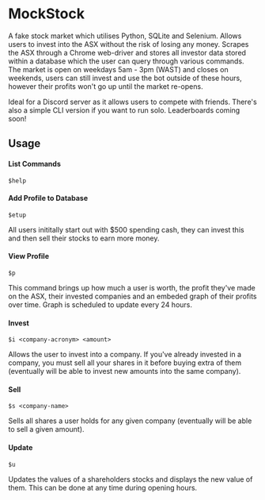 # MockStock
A fake stock market which utilises Python, SQLite and Selenium. Allows users to invest into the ASX without the risk of losing any money. Scrapes the ASX through a Chrome web-driver and stores all investor data stored within a database which the user can query through various commands. The market is open on weekdays 5am - 3pm (WAST) and closes on weekends, users can still invest and use the bot outside of these hours, however their profits won't go up until the market re-opens. 

Ideal for a Discord server as it allows users to compete with friends. There's also a simple CLI version if you want to run solo. Leaderboards coming soon!

## Usage
#### List Commands
```$help```

#### Add Profile to Database 
 ```$etup```

All users inititally start out with $500 spending cash, they can invest this and then sell their stocks to earn more money. 

#### View Profile
```$p```

This command brings up how much a user is worth, the profit they've made on the ASX, their invested companies and an embeded graph of their profits over time. Graph is scheduled to update every 24 hours.

#### Invest
```$i <company-acronym> <amount>```
  
Allows the user to invest into a company. If you've already invested in a company, you must sell all your shares in it before buying extra of them (eventually will be able to invest new amounts into the same company). 
  
#### Sell
```$s <company-name>```
  
Sells all shares a user holds for any given company (eventually will be able to sell a given amount).
  
#### Update
```$u```

Updates the values of a shareholders stocks and displays the new value of them. This can be done at any time during opening hours. 
